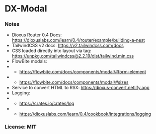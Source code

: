 # DX-Modal

### Notes

- Dioxus Router 0.4 Docs: https://dioxuslabs.com/learn/0.4/router/example/building-a-nest
- TailwindCSS v2 docs: https://v2.tailwindcss.com/docs
- CSS loaded directly into layout via <link> tag: https://unpkg.com/tailwindcss@2.2.19/dist/tailwind.min.css
- FlowBite modals:
- - https://flowbite.com/docs/components/modal/#form-element
- - https://flowbite.com/docs/components/modal/#sizes
- Service to convert HTML to RSX: https://dioxus-convert.netlify.app
- Logging: 
- - https://crates.io/crates/log
- - https://dioxuslabs.com/learn/0.4/cookbook/integrations/logging

### License: MIT